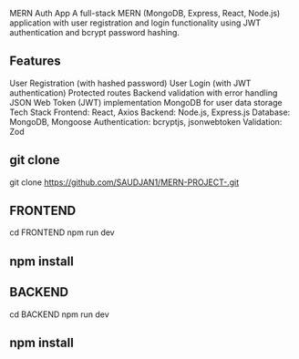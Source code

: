 MERN Auth App
A full-stack MERN (MongoDB, Express, React, Node.js) application with user registration and login functionality using JWT authentication and bcrypt password hashing.

## Features
User Registration (with hashed password)
User Login (with JWT authentication)
Protected routes
Backend validation with error handling
JSON Web Token (JWT) implementation
MongoDB for user data storage
Tech Stack
Frontend: React, Axios
Backend: Node.js, Express.js
Database: MongoDB, Mongoose
Authentication: bcryptjs, jsonwebtoken
Validation: Zod 
## git clone
git clone https://github.com/SAUDJAN1/MERN-PROJECT-.git


## FRONTEND
cd FRONTEND
npm run dev
## npm install

## BACKEND
cd BACKEND
npm run dev
## npm install






